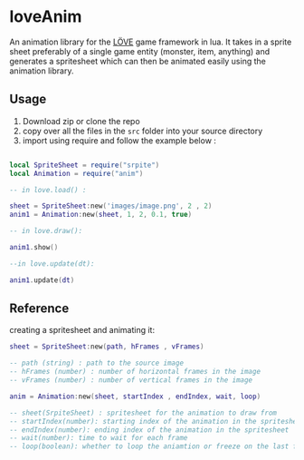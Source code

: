 # loveAnim
An animation library for the [LÖVE](https://love2d.org/) game framework in lua.
It takes in a sprite sheet preferably of a single game entity
(monster, item, anything) and generates a spritesheet which can then be animated
easily using the animation library.

## Usage

1. Download zip or clone the repo
2. copy over all the files in the `src` folder into your source directory
3. import using require and follow the example below :

``` lua

local SpriteSheet = require("srpite")
local Animation = require("anim")

-- in love.load() :

sheet = SpriteSheet:new('images/image.png', 2 , 2)
anim1 = Animation:new(sheet, 1, 2, 0.1, true)

-- in love.draw():

anim1.show()

--in love.update(dt):

anim1.update(dt)

```

## Reference

creating a spritesheet and animating it:

```lua
sheet = SpriteSheet:new(path, hFrames , vFrames)

-- path (string) : path to the source image
-- hFrames (number) : number of horizontal frames in the image
-- vFrames (number) : number of vertical frames in the image

anim = Animation:new(sheet, startIndex , endIndex, wait, loop)

-- sheet(SrpiteSheet) : spritesheet for the animation to draw from
-- startIndex(number): starting index of the animation in the spritesheet
-- endIndex(number): ending index of the animation in the spritesheet
-- wait(number): time to wait for each frame
-- loop(boolean): whether to loop the aniamtion or freeze on the last frame.

```
